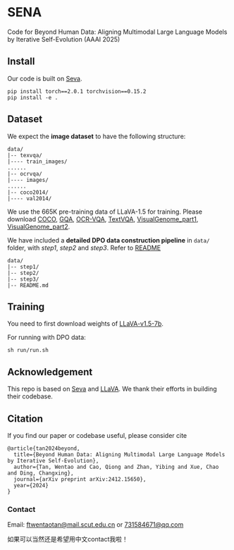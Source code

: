 # SENA
Code for Beyond Human Data: Aligning Multimodal Large Language Models by Iterative Self-Evolution (AAAI 2025)

## Install
Our code is built on [Seva](https://github.com/Kevinz-code/SeVa).
```
pip install torch==2.0.1 torchvision==0.15.2
pip install -e .
```

## Dataset
We expect the **image dataset** to have the following structure:
```
data/
|-- texvqa/
|---- train_images/
......
|-- ocrvqa/
|---- images/
......
|-- coco2014/
|---- val2014/
```
We use the 665K pre-training data of LLaVA-1.5 for training. Please download [COCO](http://images.cocodataset.org/zips/train2017.zip), [GQA](https://downloads.cs.stanford.edu/nlp/data/gqa/images.zip), [OCR-VQA](https://drive.google.com/drive/folders/1_GYPY5UkUy7HIcR0zq3ZCFgeZN7BAfm_?usp=sharing), [TextVQA](https://dl.fbaipublicfiles.com/textvqa/images/train_val_images.zip), [VisualGenome_part1](https://cs.stanford.edu/people/rak248/VG_100K_2/images.zip), [VisualGenome_part2](https://cs.stanford.edu/people/rak248/VG_100K_2/images2.zip). 

We have included a **detailed DPO data construction pipeline** in `data/` folder, with *step1*, *step2* and *step3*. Refer to [README](data/README.md)
```
data/
|-- step1/
|-- step2/
|-- step3/
|-- README.md
```

## Training
You need to first download weights of [LLaVA-v1.5-7b](https://huggingface.co/liuhaotian/llava-v1.5-7b). 

For running with DPO data:
```
sh run/run.sh
```

## Acknowledgement
This repo is based on [Seva](https://github.com/Kevinz-code/SeVa) and [LLaVA](https://github.com/haotian-liu/LLaVA). We thank their efforts in building their codebase. 

## Citation
If you find our paper or codebase useful, please consider cite
```
@article{tan2024beyond,
  title={Beyond Human Data: Aligning Multimodal Large Language Models by Iterative Self-Evolution},
  author={Tan, Wentao and Cao, Qiong and Zhan, Yibing and Xue, Chao and Ding, Changxing},
  journal={arXiv preprint arXiv:2412.15650},
  year={2024}
}
```

### Contact
Email: ftwentaotan@mail.scut.edu.cn or 731584671@qq.com

如果可以当然还是希望用中文contact我啦！
